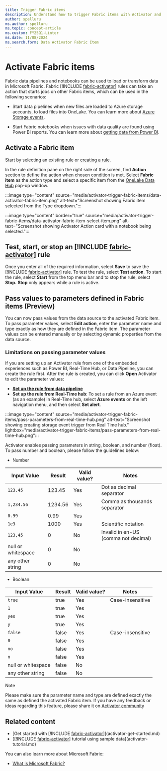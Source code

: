 ```yaml
---
title: Trigger Fabric items
description: Understand how to trigger Fabric items with Activator and automate data loading and transformation processes.
author: spelluru
ms.author: spelluru
ms.topic: concept-article
ms.custom: FY25Q1-Linter
ms.date: 11/08/2024
ms.search.form: Data Activator Fabric Item
---
```


# Activate Fabric items

Fabric data pipelines and notebooks can be used to load or transform data in Microsoft Fabric. Fabric [!INCLUDE [fabric-activator](../includes/fabric-activator.md)] rules can take an action that starts jobs on other Fabric items, which can be used in the following scenarios:

* Start data pipelines when new files are loaded to Azure storage accounts, to load files into OneLake. You can learn more about [Azure Storage events](/azure/storage/blobs/storage-blob-event-overview).

* Start Fabric notebooks when issues with data quality are found using Power BI reports. You can learn more about [getting data from Power BI](activator-get-data-power-bi.md).

## Activate a Fabric item

Start by selecting an existing rule or [creating a rule](activator-create-activators.md).

In the rule definition pane on the right side of the screen, find **Action** section to define the action when chosen condition is met. Select **Fabric item** as the action type and select a specific item from the [OneLake Data Hub](../../governance/onelake-catalog-overview.md) pop-up window.

:::image type="content" source="media/activator-trigger-fabric-items/data-activator-fabric-item.png" alt-text="Screenshot showing Fabric item selected from the Type dropdown.":::

:::image type="content" border="true" source="media/activator-trigger-fabric-items/data-activator-fabric-item-select-item.png" alt-text="Screenshot showing Activator Action card with a notebook being selected.":::

## Test, start, or stop an [!INCLUDE [fabric-activator](../includes/fabric-activator.md)] rule

Once you enter all of the required information, select **Save** to save the [!INCLUDE [fabric-activator](../includes/fabric-activator.md)] rule. To test the rule, select **Test action**. To start the rule, select **Start** from the top menu bar and to stop the rule, select **Stop.** **Stop** only appears while a rule is active.

## Pass values to parameters defined in Fabric items (Preview)

You can now pass values from the data source to the activated Fabric item. To pass parameter values, select **Edit action**, enter the parameter name and type exactly as how they are defined in the Fabric item. The parameter values can be entered manually or by selecting dynamic properties from the data source.

### Limitations on passing parameter values

If you are setting up an Activator rule from one of the embedded experiences such as Power BI, Real-Time Hub, or Data Pipeline, you can create the rule first. After the rule is created, you can click **Open** Activator to edit the parameter values:

* **[Set up the rule from data pipeline](/fabric/data-factory/pipeline-storage-event-triggers)**
* **Set up the rule from Real-Time hub**: To set a rule from an Azure event (as an example) in Real-Time hub, select **Azure events** on the left navigation menu, and then select **Set alert**.

:::image type="content" source="media/activator-trigger-fabric-items/pass-parameters-from-real-time-hub.png" alt-text="Screenshot showing creating storage event trigger from Real Time hub." lightbox="media/activator-trigger-fabric-items/pass-parameters-from-real-time-hub.png":::


Activator enables passing parameters in string, boolean, and number (float). To pass number and boolean, please follow the guidelines below:

* Number

| Input Value | Result | Valid value? | Notes |
| --- | --- | --- | --- |
| `123.45` | 123.45 | Yes | Dot as decimal separator |	
| `1,234.56` | 1234.56 | Yes | Comma as thousands separator |	
| `0.99` | 0.99 | Yes |  |	
| `1e3` | 1000 | Yes | Scientific notation |	
| `123,45` | 0 | No | Invalid in en-US (comma not decimal) |	
| null or whitespace | 0 | No |  |	
| any other string | 0 | No |  |	
			
* Boolean

| Input Value | Result | Valid value? | Notes |
| --- | --- | --- | --- |
| `true` | true | Yes | Case-insensitive |	
| `1` | true | Yes |  |	
| `yes` | true | Yes |  |	
| `y` | true | Yes |  |	
| `false` | false | Yes | Case-insensitive |	
| `0` | false | Yes |  |	
| `no` | false | Yes |  |	
| `n` | false | Yes |  |	
| null or whitespace | false | No |  |	
| any other string | false | No |  |	



> [!NOTE]
> Please make sure the parameter name and type are defined exactly the same as defined the activated Fabric item. If you have any feedback or ideas regarding this feature, please share it on [Activator community](aka.ma/ActivatorCommunity)


## Related content

* [Get started with [!INCLUDE [fabric-activator](../includes/fabric-activator.md)]](activator-get-started.md)
* [[!INCLUDE [fabric-activator](../includes/fabric-activator.md)] tutorial using sample data](activator-tutorial.md)

You can also learn more about Microsoft Fabric:

* [What is Microsoft Fabric?](../../fundamentals/microsoft-fabric-overview.md)
